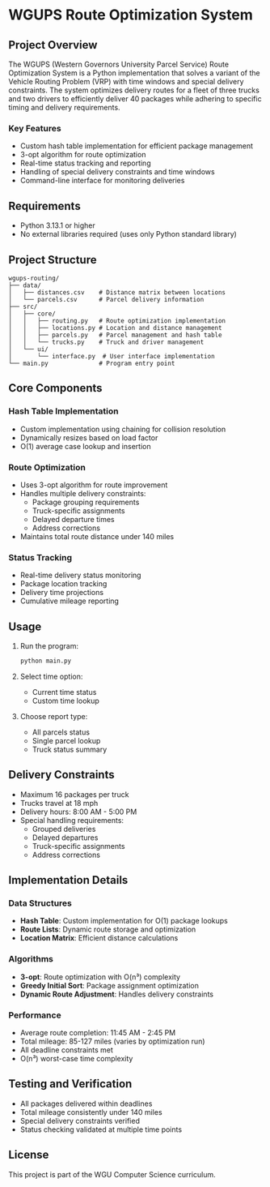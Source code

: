 # WGUPS Route Optimization System

## Project Overview
The WGUPS (Western Governors University Parcel Service) Route Optimization System is a Python implementation that solves a variant of the Vehicle Routing Problem (VRP) with time windows and special delivery constraints. The system optimizes delivery routes for a fleet of three trucks and two drivers to efficiently deliver 40 packages while adhering to specific timing and delivery requirements.

### Key Features
- Custom hash table implementation for efficient package management
- 3-opt algorithm for route optimization
- Real-time status tracking and reporting
- Handling of special delivery constraints and time windows
- Command-line interface for monitoring deliveries

## Requirements
- Python 3.13.1 or higher
- No external libraries required (uses only Python standard library)

## Project Structure
```
wgups-routing/
├── data/
│   ├── distances.csv    # Distance matrix between locations
│   └── parcels.csv      # Parcel delivery information
├── src/
│   ├── core/
│   │   ├── routing.py   # Route optimization implementation
│   │   ├── locations.py # Location and distance management
│   │   ├── parcels.py   # Parcel management and hash table
│   │   └── trucks.py    # Truck and driver management
│   └── ui/
│       └── interface.py  # User interface implementation
└── main.py              # Program entry point
```

## Core Components

### Hash Table Implementation
- Custom implementation using chaining for collision resolution
- Dynamically resizes based on load factor
- O(1) average case lookup and insertion

### Route Optimization
- Uses 3-opt algorithm for route improvement
- Handles multiple delivery constraints:
  - Package grouping requirements
  - Truck-specific assignments
  - Delayed departure times
  - Address corrections
- Maintains total route distance under 140 miles

### Status Tracking
- Real-time delivery status monitoring
- Package location tracking
- Delivery time projections
- Cumulative mileage reporting

## Usage
1. Run the program:
   ```bash
   python main.py
   ```

2. Select time option:
   - Current time status
   - Custom time lookup

3. Choose report type:
   - All parcels status
   - Single parcel lookup
   - Truck status summary

## Delivery Constraints
- Maximum 16 packages per truck
- Trucks travel at 18 mph
- Delivery hours: 8:00 AM - 5:00 PM
- Special handling requirements:
  - Grouped deliveries
  - Delayed departures
  - Truck-specific assignments
  - Address corrections

## Implementation Details

### Data Structures
- **Hash Table**: Custom implementation for O(1) package lookups
- **Route Lists**: Dynamic route storage and optimization
- **Location Matrix**: Efficient distance calculations

### Algorithms
- **3-opt**: Route optimization with O(n³) complexity
- **Greedy Initial Sort**: Package assignment optimization
- **Dynamic Route Adjustment**: Handles delivery constraints

### Performance
- Average route completion: 11:45 AM - 2:45 PM
- Total mileage: 85-127 miles (varies by optimization run)
- All deadline constraints met
- O(n³) worst-case time complexity

## Testing and Verification
- All packages delivered within deadlines
- Total mileage consistently under 140 miles
- Special delivery constraints verified
- Status checking validated at multiple time points

## License
This project is part of the WGU Computer Science curriculum.
